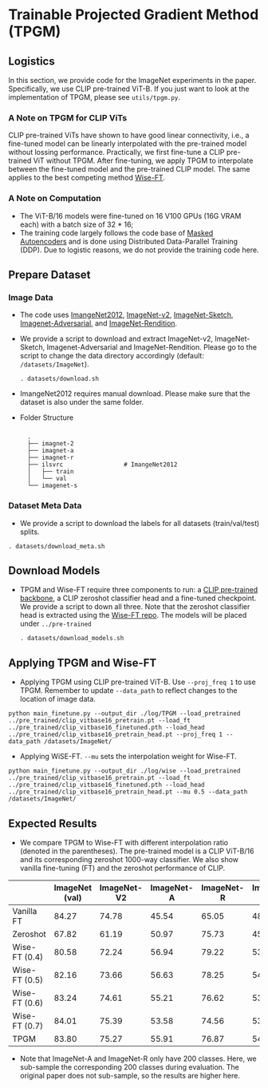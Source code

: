 # Trainable Projected Gradient Method (TPGM)

## Logistics
 In this section, we provide code for the ImageNet experiments in the paper. Specifically, we use CLIP pre-trained ViT-B. If you just want to look at the implementation of TPGM, please see `utils/tpgm.py`.

### A Note on TPGM for CLIP ViTs
CLIP pre-trained ViTs have shown to have good linear connectivity, i.e., a fine-tuned model can be linearly interpolated with the pre-trained model without lossing performance. Practically, we first fine-tune a CLIP pre-trained ViT without TPGM. After fine-tuning, we apply TPGM to interpolate between the fine-tuned model and the pre-trained CLIP model. The same applies to the best competing method [Wise-FT](https://github.com/mlfoundations/wise-ft).

### A Note on Computation
- The ViT-B/16 models were fine-tuned on 16 V100 GPUs (16G VRAM each) with a batch size of 32 * 16;
- The training code largely follows the code base of [Masked Autoencoders](https://github.com/facebookresearch/mae) and is done using Distributed Data-Parallel Training (DDP). Due to logistic reasons, we do not provide the training code here. 

## Prepare Dataset
### Image Data
- The code uses [ImangeNet2012](https://www.image-net.org/challenges/LSVRC/2012/),  [ImageNet-v2](https://imagenetv2.org/), [ImageNet-Sketch](https://github.com/HaohanWang/ImageNet-Sketch), [Imagenet-Adversarial](https://github.com/hendrycks/natural-adv-examples), and [ImageNet-Rendition](https://github.com/hendrycks/imagenet-r).

- We provide a script to download and extract ImageNet-v2, ImageNet-Sketch, Imagenet-Adversarial and ImageNet-Rendition. Please go to the script to change the data directory accordingly (default: `/datasets/ImageNet`). 
    ```
    . datasets/download.sh
    ```
- ImangeNet2012 requires manual download. Please make sure that the dataset is also under the same folder.
- Folder Structure
    ###
        .
        ├── imagnet-2
        ├── imagnet-a
        ├── imagnet-r
        ├── ilsvrc                 # ImangeNet2012
        │   ├── train              
        │   └── val                
        └── imagenet-s
        
### Dataset Meta Data
- We provide a script to download the labels for all datasets (train/val/test) splits. 
```
. datasets/download_meta.sh
```
    
## Download Models
- TPGM and Wise-FT require three components to run: a [CLIP pre-trained backbone](https://github.com/openai/CLIP/blob/main/clip/clip.py), a CLIP zeroshot classifier head and a fine-tuned checkpoint. We provide a script to down all three. Note that the zeroshot classifier head is extracted using the [Wise-FT repo]((https://github.com/mlfoundations/wise-ft)). The models will be placed under `../pre-trained`
    ```
    . datasets/download_models.sh
    ```


## Applying TPGM and Wise-FT 

- Applying TPGM using CLIP pre-trained ViT-B. Use `--proj_freq 1` to use TPGM. Remember to update `--data_path` to reflect changes to the location of image data.
```
python main_finetune.py --output_dir ./log/TPGM --load_pretrained ../pre_trained/clip_vitbase16_pretrain.pt --load_ft ../pre_trained/clip_vitbase16_finetuned.pth --load_head ../pre_trained/clip_vitbase16_pretrain_head.pt --proj_freq 1 --data_path /datasets/ImageNet/
```
- Applying WiSE-FT. `--mu` sets the interpolation weight for Wise-FT.
```
python main_finetune.py --output_dir ./log/wise --load_pretrained ../pre_trained/clip_vitbase16_pretrain.pt --load_ft ../pre_trained/clip_vitbase16_finetuned.pth --load_head ../pre_trained/clip_vitbase16_pretrain_head.pt --mu 0.5 --data_path /datasets/ImageNet/
```

## Expected Results
- We compare TPGM to Wise-FT with different interpolation ratio (denoted in the parentheses). The pre-trained model is a CLIP ViT-B/16 and its corresponding zeroshot 1000-way classifier. We also show vanilla fine-tuning (FT) and the zeroshot performance of CLIP. 

|               | ImageNet (val) | ImageNet-V2 | ImageNet-A | ImageNet-R | ImageNet-S | Average |
|---------------|----------|-------------|------------|------------|------------|---------|
| Vanilla FT    | 84.27    | 74.78       | 45.54      | 65.05      | 48.28      | 63.58   |
| Zeroshot      | 67.82    | 61.19       | 50.97      | 75.73      | 45.57      | 60.26   |
| Wise-FT (0.4) | 80.58    | 72.24       | 56.94      | 79.22      | 53.78      | 68.55   |
| Wise-FT (0.5) | 82.16    | 73.66       | 56.63      | 78.25      | 54.16      | 68.97   |
| Wise-FT (0.6) | 83.24    | 74.61       | 55.21      | 76.62      | 53.99      | 68.73   |
| Wise-FT (0.7) | 84.01    | 75.39       | 53.58      | 74.56      | 53.24      | 68.16   |
| TPGM          | 83.80    | 75.27       | 55.91      | 76.87      | 54.50      | **69.27**   |

- Note that ImageNet-A and ImageNet-R only have 200 classes. Here, we sub-sample the corresponding 200 classes during evaluation. The original paper does not sub-sample, so the results are higher here. 